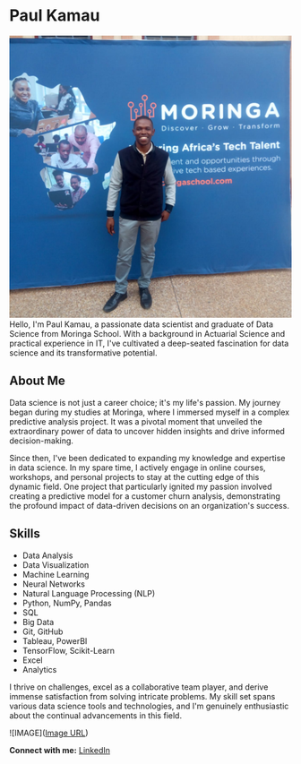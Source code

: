 # Paul Kamau

![Data Visualization](https://github.com/kamaupaul/kamaupaul/blob/main/WhatsApp%20Image%202023-10-20%20at%2016.38.44%20(1).jpeg)
Hello, I'm Paul Kamau, a passionate data scientist and graduate of Data Science from Moringa School. With a background in Actuarial Science and practical experience in IT, I've cultivated a deep-seated fascination for data science and its transformative potential.

## About Me

Data science is not just a career choice; it's my life's passion. My journey began during my studies at Moringa, where I immersed myself in a complex predictive analysis project. It was a pivotal moment that unveiled the extraordinary power of data to uncover hidden insights and drive informed decision-making.

Since then, I've been dedicated to expanding my knowledge and expertise in data science. In my spare time, I actively engage in online courses, workshops, and personal projects to stay at the cutting edge of this dynamic field. One project that particularly ignited my passion involved creating a predictive model for a customer churn analysis, demonstrating the profound impact of data-driven decisions on an organization's success.

## Skills

- Data Analysis
- Data Visualization
- Machine Learning
- Neural Networks
- Natural Language Processing (NLP)
- Python, NumPy, Pandas
- SQL
- Big Data
- Git, GitHub
- Tableau, PowerBI
- TensorFlow, Scikit-Learn
- Excel
- Analytics

I thrive on challenges, excel as a collaborative team player, and derive immense satisfaction from solving intricate problems. My skill set spans various data science tools and technologies, and I'm genuinely enthusiastic about the continual advancements in this field.

![IMAGE]([Image URL](https://github.com/kamaupaul/kamaupaul/blob/main/data_science_image.jpg))

**Connect with me:** [LinkedIn](www.linkedin.com/in/paul-njuguna-63a869185)
